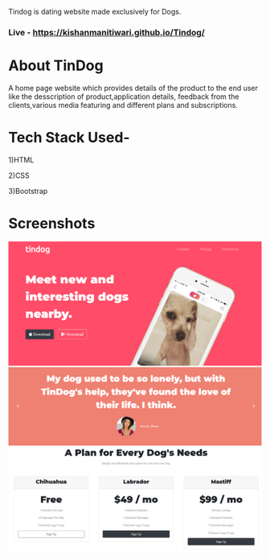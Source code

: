 Tindog is dating website made exclusively for Dogs.

### Live - https://kishanmanitiwari.github.io/Tindog/

# About TinDog

A home page website which provides details of the product to the end user like the desscription of product,application details, feedback from the clients,various media featuring and different plans and subscriptions.

# Tech Stack Used-

1)HTML

2)CSS

3)Bootstrap

# Screenshots

![](images/first-section.png)
![](images/Carousel.png)
![](images/Card.png)



